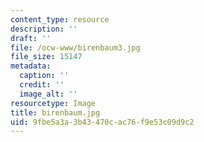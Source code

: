 ```yaml
---
content_type: resource
description: ''
draft: ''
file: /ocw-www/birenbaum3.jpg
file_size: 15147
metadata:
  caption: ''
  credit: ''
  image_alt: ''
resourcetype: Image
title: birenbaum.jpg
uid: 9fbe5a3a-3b43-470c-ac76-f9e53c09d9c2
---
```

